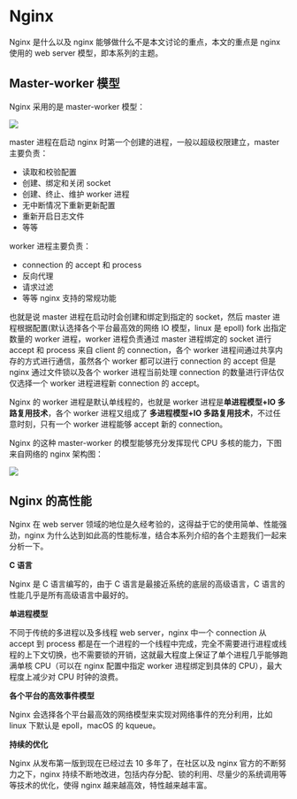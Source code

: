 # Nginx

Nginx 是什么以及 nginx 能够做什么不是本文讨论的重点，本文的重点是 nginx 使用的 web server 模型，即本系列的主题。

## Master-worker 模型

Nginx 采用的是 master-worker 模型：

![](img/WX20180721-221629@2x.png)

master 进程在启动 nginx 时第一个创建的进程，一般以超级权限建立，master 主要负责：

- 读取和校验配置
- 创建、绑定和关闭 socket
- 创建、终止、维护 worker 进程
- 无中断情况下重新更新配置
- 重新开启日志文件
- 等等

worker 进程主要负责：

- connection 的 accept 和 process 
- 反向代理
- 请求过滤
- 等等 nginx 支持的常规功能

也就是说 master 进程在启动时会创建和绑定到指定的 socket，然后 master 进程根据配置(默认选择各个平台最高效的网络 IO 模型，linux 是 epoll) fork 出指定数量的 worker 进程，worker 进程负责通过 master 进程绑定的 socket 进行 accept 和 process 来自 client 的 connection，各个 worker 进程间通过共享内存的方式进行通信，虽然各个 worker 都可以进行 connection 的 accept 但是 nginx 通过文件锁以及各个 worker 进程当前处理 connection 的数量进行评估仅仅选择一个 worker 进程进程新 connection 的 accept。

Nginx 的 worker 进程是默认单线程的，也就是 worker 进程是**单进程模型+IO 多路复用技术**，各个 worker 进程又组成了 **多进程模型+IO 多路复用技术**，不过任意时刻，只有一个 worker 进程能够 accept 新的 connection。

Nginx 的这种 master-worker 的模型能够充分发挥现代 CPU 多核的能力，下图来自网络的 nginx 架构图：

![](img/nginx-architecture.png)

## Nginx 的高性能

Nginx 在 web server 领域的地位是久经考验的，这得益于它的使用简单、性能强劲，nginx 为什么达到如此高的性能标准，结合本系列介绍的各个主题我们一起来分析一下。

**C 语言**

Nginx 是 C 语言编写的，由于 C 语言是最接近系统的底层的高级语言，C 语言的性能几乎是所有高级语言中最好的。

**单进程模型**

不同于传统的多进程以及多线程 web server，nginx 中一个 connection 从 accept 到 process 都是在一个进程的一个线程中完成，完全不需要进行进程或线程的上下文切换，也不需要锁的开销，这就最大程度上保证了单个进程几乎能够跑满单核 CPU（可以在 nginx 配置中指定 worker 进程绑定到具体的 CPU），最大程度上减少对 CPU 时钟的浪费。

**各个平台的高效事件模型**

Nginx 会选择各个平台最高效的网络模型来实现对网络事件的充分利用，比如 linux 下默认是 epoll，macOS 的 kqueue。

**持续的优化**

Nginx 从发布第一版到现在已经过去 10 多年了，在社区以及 nginx 官方的不断努力之下，nginx 持续不断地改进，包括内存分配、锁的利用、尽量少的系统调用等等技术的优化，使得 nginx 越来越高效，特性越来越丰富。
